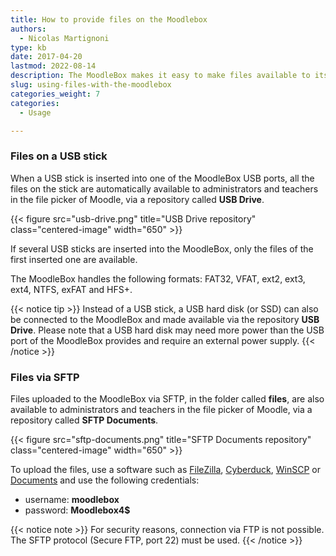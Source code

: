 ```yaml
---
title: How to provide files on the Moodlebox
authors:
  - Nicolas Martignoni
type: kb
date: 2017-04-20
lastmod: 2022-08-14
description: The MoodleBox makes it easy to make files available to its users, using the methods described below
slug: using-files-with-the-moodlebox
categories_weight: 7
categories:
  - Usage

---
```

### Files on a USB stick

When a USB stick is inserted into one of the MoodleBox USB ports, all the files on the stick are automatically available to administrators and teachers in the file picker of Moodle, via a repository called __USB Drive__.

{{< figure src="usb-drive.png" title="USB Drive repository" class="centered-image" width="650" >}}

If several USB sticks are inserted into the MoodleBox, only the files of the first inserted one are available.

The MoodleBox handles the following formats: FAT32, VFAT, ext2, ext3, ext4, NTFS, exFAT and HFS+.

{{< notice tip >}}
Instead of a USB stick, a USB hard disk (or SSD) can also be connected to the MoodleBox and made available via the repository __USB Drive__. Please note that a USB hard disk may need more power than the USB port of the MoodleBox provides and require an external power supply.
{{< /notice >}}

### Files via SFTP

Files uploaded to the MoodleBox via SFTP, in the folder called __files__, are also available to administrators and teachers in the file picker of Moodle, via a repository called __SFTP Documents__.

{{< figure src="sftp-documents.png" title="SFTP Documents repository" class="centered-image" width="650" >}}

To upload the files, use a software such as [FileZilla][1], [Cyberduck][2], [WinSCP][3] or [Documents][4] and use the following credentials:

  * username: __moodlebox__
  * password: __Moodlebox4$__

{{< notice note >}}
For security reasons, connection via FTP is not possible. The SFTP protocol (Secure FTP, port 22) must be used.
{{< /notice >}}

 [1]: https://filezilla-project.org/
 [2]: https://cyberduck.io/
 [3]: http://winscp.net/
 [4]: https://readdle.com/products/documents/
